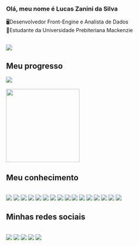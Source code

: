### Olá, meu nome é Lucas Zanini da Silva


🖥Desenvolvedor Front-Engine e Analista de Dados<br>
📕Estudante da Universidade Prebiteriana Mackenzie<br>
<br>

<img src="https://lh3.googleusercontent.com/pw/ADCreHdruzISsjV2uzZk0Kscc62nzl6EMHlPrMAyGY3Ft9Mr4y6XzSspIwSdV-dLBUaxXXenuvuPLG3WFqS5m6-mjXWTETuVX3ScYQ5bpmbbHqQC0ImK_AetJReL3eW5nNNsK9-dD8UpfF7M_Rl1bqlZXoTWBKSaOzwx5pjJGwCowQmVqRr4ASd4yxmIKCcmWBLZIpiwkOYbZzgTNHMahtD3T5O3RjvSZa3H2BLCaa_srHj5Al4pCHOqPdXpIIvKA6Hbu37M9zoDjoVZEHWsNNPIonBsAt6dcmGI0ZnNuHSxGg1k6-EAquAKGfOKfIQwTYlrzXvjCooWEVGMiY9x2Ryj3a5aI4BqoFcO3ASnsYXa-ERrkejJ04_t1Bgi5Ic_17cllANjayOYrUN-f1xGK2PMGIA8Lu5moOzwebcWESKg_yL0_SJWWZzf4EbJSs5YauE-1ILFR6ge13w935aBuB5uM-1pPxF8nQkhsDPVNpao7X6vslMJx5lt1FJ9TY7ZEQmGSTLdfXASXu4lLEpoh-_X5WLpfbAs9U5RrLAVm3EqI-AAryZW49MZqiaHMMFxnSnNUbroH51M07HStSKCcna1VngUPWpdNTlyqwlqO9SIwG5woOY2gs0Kq6rnSTY8U3w0qGzYpdmq83xtr1M3EsfQHwZuQRWIvEzqtvHh9sL-yA3_tOhSj_bwpWFyRHtgmYhvXm5i2rpp-ygHv8cqJr0rRax1hvDP8KMu-SrUgmebPaxlRh76wmU1skMk2yydI4HpqiwuPpa_gojMcZmeGitp3zuuFDKokITSTErXxzuYuKdndNhcQCo4EiyXs7CMrJR6-DJlnqZOf_JRCT35yjv_MLbyUAi60Dg55bkzJNNDMZfj7vyLFvyUmTfg6-YaY2yU2EmRJQaDLKt40WlcVeVolpRXF8YvmCVUO9ncDXchAwA=w1666-h938-s-no-gm?authuser=0"> </img> 

<h2>Meu progresso</h2>
<div display="inline-block">
<a href="https://github.com/anuraghazra/convoychat"></a>
<img align="center" src="https://github-readme-stats.vercel.app/api?username=LucasZanini096&show_icons=true&theme=midnight-purple">
<br>
<br> 
<a href="https://github.com/anuraghazra/convoychat"></a>
  <img height=200 align="center" src="https://github-readme-stats.vercel.app/api/top-langs?username=LucasZanini096&layout=compact&langs_count=8&card_width=385px&theme=midnight-purple"/>
</div>

<h2>Meu conhecimento</h2>
<br>

<div>
  <span><img src="https://img.shields.io/badge/python-3670A0?style=for-the-badge&logo=python&logoColor=ffdd54"/></span>
  <span><img src="https://img.shields.io/badge/javascript-%23323330.svg?style=for-the-badge&logo=javascript&logoColor=%23F7DF1E"/></span>
  <span><img src="https://img.shields.io/badge/c-%2300599C.svg?style=for-the-badge&logo=c&logoColor=white"/></span>
  <span><img src="https://img.shields.io/badge/html5-%23E34F26.svg?style=for-the-badge&logo=html5&logoColor=white"/></span>
  <span><img src="https://img.shields.io/badge/css3-%231572B6.svg?style=for-the-badge&logo=css3&logoColor=white"/></span>
  <span><img src="https://img.shields.io/badge/r-%23276DC3.svg?style=for-the-badge&logo=r&logoColor=white"/></span>
  <span><img src="https://img.shields.io/badge/bootstrap-%238511FA.svg?style=for-the-badge&logo=bootstrap&logoColor=white"/></span>
  <span><img src="https://img.shields.io/badge/express.js-%23404d59.svg?style=for-the-badge&logo=express&logoColor=%2361DAFB"/></span>
  <span><img src="https://img.shields.io/badge/react-%2320232a.svg?style=for-the-badge&logo=react&logoColor=%2361DAFB"/></span>
  <span><img src="https://img.shields.io/badge/tailwindcss-%2338B2AC.svg?style=for-the-badge&logo=tailwind-css&logoColor=white"/></span>
  <span><img src="https://img.shields.io/badge/vite-%23646CFF.svg?style=for-the-badge&logo=vite&logoColor=white"/></span>
  <span><img src="https://img.shields.io/badge/mysql-%2300f.svg?style=for-the-badge&logo=mysql&logoColor=white"/></span>
  <span><img src="https://img.shields.io/badge/AWS-%23FF9900.svg?style=for-the-badge&logo=amazon-aws&logoColor=white"/></span>
  <span><img src="https://img.shields.io/badge/GoogleCloud-%234285F4.svg?style=for-the-badge&logo=google-cloud&logoColor=white"/></span>
  <span><img src="https://img.shields.io/badge/power_bi-F2C811?style=for-the-badge&logo=powerbi&logoColor=black"/></span>
    <span><img src="https://img.shields.io/badge/git-%23F05033.svg?style=for-the-badge&logo=git&logoColor=white"/></span>
  
</div>


<h2>Minhas redes sociais</h2>
<br>
<div display="inline">
  <img src="https://img.shields.io/badge/Instagram-E4405F?style=for-the-badge&logo=instagram&logoColor=white"/>
  <img src="https://img.shields.io/badge/Discord-7289DA?style=for-the-badge&logo=discord&logoColor=white"/>
  <img src="https://img.shields.io/badge/LinkedIn-0077B5?style=for-the-badge&logo=linkedin&logoColor=white"/>
   <img src="https://img.shields.io/badge/github-%23121011.svg?style=for-the-badge&logo=github&logoColor=white"/>
  <img src="https://img.shields.io/badge/Gmail-D14836?style=for-the-badge&logo=gmail&logoColor=white">
</div>



